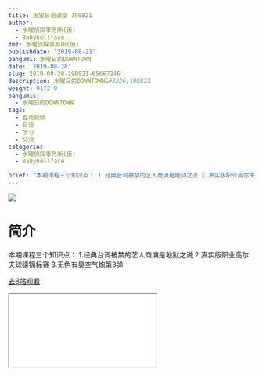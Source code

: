 ```yaml
---
title: 猩猩日语课堂 190821
author:
  - 水曜侦探事务所(仮)
  - Babyhellface
zmz: 水曜侦探事务所(仮)
publishdate: '2019-08-21'
bangumi: 水曜日的DOWNTOWN
date: '2019-08-28'
slug: 2019-08-28-190821-65667246
description: 水曜日的DOWNTOWN&#8226;190821
weight: 9172.0
bangumis: 
  - 水曜日的DOWNTOWN
tags:
  - 互动视频
  - 日语
  - 学习
  - 交流
categories:
  - 水曜侦探事务所(仮)
  - Babyhellface

brief: "本期课程三个知识点： 1.经典台词被禁的艺人商演是地狱之说 2.真实版职业高尔夫球猿锦标赛 3.无色有臭空气炮第3弹"
---
```

![](https://raw.githubusercontent.com/tcgriffith/owaraisite/master/static/tmpimg/cebacc59902d3e0f135c68249edd239789103213.jpg.480.jpg)
# 简介  
本期课程三个知识点：
1.经典台词被禁的艺人商演是地狱之说
2.真实版职业高尔夫球猿锦标赛
3.无色有臭空气炮第3弹  

[去B站观看](https://www.bilibili.com/video/av65667246/)
<div class ="resp-container"><iframe class="testiframe" src="//player.bilibili.com/player.html?aid=65667246"", scrolling="no", allowfullscreen="true" > </iframe></div> 
